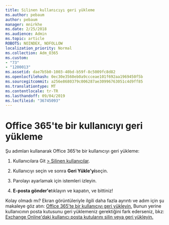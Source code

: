 ```yaml
---
title: Silinen kullanıcıyı geri yükleme
ms.author: pebaum
author: pebaum
manager: mnirkhe
ms.date: 2/25/2018
ms.audience: Admin
ms.topic: article
ROBOTS: NOINDEX, NOFOLLOW
localization_priority: Normal
ms.collection: Adm_O365
ms.custom:
- "73"
- "1200013"
ms.assetid: dae7b5b0-1003-40bd-b59f-8c5009fc8d82
ms.openlocfilehash: 0ec30e3560eb0a9ccceae101f692aa1969450f5b
ms.sourcegitcommit: a256e8680379c006287ae30996763051c4d9ff85
ms.translationtype: MT
ms.contentlocale: tr-TR
ms.lasthandoff: 09/04/2019
ms.locfileid: "36745093"
---
```

# <a name="restore-a-user-in-office-365"></a>Office 365'te bir kullanıcıyı geri yükleme

Şu adımları kullanarak Office 365'te bir kullanıcıyı geri yükleme:
  
1. Kullanıcılara Git [ \> Silinen kullanıcılar](https://admin.microsoft.com/adminportal/home#/deletedusers).

2. Kullanıcıyı seçin ve sonra **Geri Yükle'yi**seçin.

3. Parolayı ayarlamak için istemleri izleyin.

4. **E-posta gönder'e**tıklayın ve kapatın, ve bittiniz!

Kolay olmadı mı? Ekran görüntüleriyle ilgili daha fazla ayrıntı ve adım için şu makaleye göz atın: [Office 365'te bir kullanıcıyı geri yükleyin.](https://docs.microsoft.com/office365/admin/add-users/restore-user) Bunun yerine kullanıcının posta kutusunu geri yüklemeniz gerektiğini fark ederseniz, bkz: [Exchange Online'daki kullanıcı posta kutularını silin veya geri yükleyin.](https://docs.microsoft.com/exchange/recipients-in-exchange-online/delete-or-restore-mailboxes)